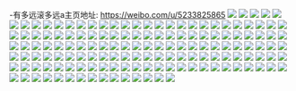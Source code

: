 -有多远滚多远a主页地址: https://weibo.com/u/5233825865 
![](https://wx4.sinaimg.cn/mw2000/005IcBcdgy1h8amk7ca45j31o0280e81.jpg) 
![](https://wx4.sinaimg.cn/mw2000/005IcBcdgy1h8amk9uysbj31o0280b29.jpg) 
![](https://wx4.sinaimg.cn/mw2000/005IcBcdgy1h8amkbq4xbj31o02807wh.jpg) 
![](https://wx4.sinaimg.cn/mw2000/005IcBcdgy1h8759laai5j30u0140467.jpg) 
![](https://wx4.sinaimg.cn/mw2000/005IcBcdgy1h8759oxh7oj30u01hcjzw.jpg) 
![](https://wx4.sinaimg.cn/mw2000/005IcBcdgy1h8759qk2wmj30u0140qa1.jpg) 
![](https://wx4.sinaimg.cn/mw2000/005IcBcdgy1h8759m25jhj30u014046f.jpg) 
![](https://wx4.sinaimg.cn/mw2000/005IcBcdgy1h8759niqemj30u0140105.jpg) 
![](https://wx4.sinaimg.cn/mw2000/005IcBcdgy1h8759musfbj30u014047e.jpg) 
![](https://wx4.sinaimg.cn/mw2000/005IcBcdgy1h8759o5n5bj30u0140agx.jpg) 
![](https://wx4.sinaimg.cn/mw2000/005IcBcdgy1h7pvjizvhhj31o0280kjm.jpg) 
![](https://wx4.sinaimg.cn/mw2000/005IcBcdgy1h7gqo8zoxfj31o0281q95.jpg) 
![](https://wx4.sinaimg.cn/mw2000/005IcBcdgy1h7gqoc3f3oj31o0281npd.jpg) 
![](https://wx4.sinaimg.cn/mw2000/005IcBcdgy1h7gqo3wf6sj31o0281x6p.jpg) 
![](https://wx4.sinaimg.cn/mw2000/005IcBcdgy1h7gqodoptxj31kw23vb29.jpg) 
![](https://wx4.sinaimg.cn/mw2000/005IcBcdgy1h7gqofxlddj31o0281b29.jpg) 
![](https://wx4.sinaimg.cn/mw2000/005IcBcdgy1h7gqoihwn2j31o02807dq.jpg) 
![](https://wx4.sinaimg.cn/mw2000/005IcBcdgy1h7gqolr9vpj31o0280e82.jpg) 
![](https://wx4.sinaimg.cn/mw2000/005IcBcdgy1h7gqonc24kj31kw23v7wh.jpg) 
![](https://wx4.sinaimg.cn/mw2000/005IcBcdgy1h72wb4o3luj31o0280hdt.jpg) 
![](https://wx4.sinaimg.cn/mw2000/005IcBcdgy1h72wb9k45xj31o0280u0x.jpg) 
![](https://wx4.sinaimg.cn/mw2000/005IcBcdgy1h72wb7gaeqj31o0280e82.jpg) 
![](https://wx4.sinaimg.cn/mw2000/005IcBcdgy1h72wbbzf4jj31o02804qq.jpg) 
![](https://wx4.sinaimg.cn/mw2000/005IcBcdgy1h72wbe23t2j31o0280qff.jpg) 
![](https://wx4.sinaimg.cn/mw2000/005IcBcdgy1h72wbfma9wj30ke0ot75a.jpg) 
![](https://wx4.sinaimg.cn/mw2000/005IcBcdgy1h67ndgt5wtj31o0280wmu.jpg) 
![](https://wx4.sinaimg.cn/mw2000/005IcBcdgy1h67nd9rdkej31o0280qv5.jpg) 
![](https://wx4.sinaimg.cn/mw2000/005IcBcdgy1h67ndc80phj31o0280q9y.jpg) 
![](https://wx4.sinaimg.cn/mw2000/005IcBcdgy1h4p3fi8ux9j31o0280qv5.jpg) 
![](https://wx4.sinaimg.cn/mw2000/005IcBcdgy1h4p3fbnnkvj31o02804qq.jpg) 
![](https://wx4.sinaimg.cn/mw2000/005IcBcdgy1h4p3fmk9mmj31o0280u0x.jpg) 
![](https://wx4.sinaimg.cn/mw2000/005IcBcdgy1h4p3fdwbdaj31o0280u0x.jpg) 
![](https://wx4.sinaimg.cn/mw2000/005IcBcdgy1h4p3fp9nrkj31o0280x6p.jpg) 
![](https://wx4.sinaimg.cn/mw2000/005IcBcdgy1h4p3f96hagj31o0280u0x.jpg) 
![](https://wx4.sinaimg.cn/mw2000/005IcBcdgy1h4bhdarghvj31o0280u0x.jpg) 
![](https://wx4.sinaimg.cn/mw2000/005IcBcdgy1h4bhd8akkcj31o0280npd.jpg) 
![](https://wx4.sinaimg.cn/mw2000/005IcBcdgy1h4bhddyszwj31o0280u0x.jpg) 
![](https://wx4.sinaimg.cn/mw2000/005IcBcdgy1h3tri8xbd0j31o0281qv5.jpg) 
![](https://wx4.sinaimg.cn/mw2000/005IcBcdgy1h3tri684zmj31o0280x6p.jpg) 
![](https://wx4.sinaimg.cn/mw2000/005IcBcdgy1h3tri73qglj31o02817wh.jpg) 
![](https://wx4.sinaimg.cn/mw2000/005IcBcdgy1h3trianad9j31o0280hdt.jpg) 
![](https://wx4.sinaimg.cn/mw2000/005IcBcdgy1h3tri4ri5ij31o0280kjl.jpg) 
![](https://wx4.sinaimg.cn/mw2000/005IcBcdgy1h3tri9q8bhj31o0280e81.jpg) 
![](https://wx4.sinaimg.cn/mw2000/005IcBcdgy1h3trieeogyj31o0280npd.jpg) 
![](https://wx4.sinaimg.cn/mw2000/005IcBcdgy1h3mr386wygj30u01hcal1.jpg) 
![](https://wx4.sinaimg.cn/mw2000/005IcBcdgy1h3mr3a06euj32bz2bze81.jpg) 
![](https://wx4.sinaimg.cn/mw2000/005IcBcdgy1h3mr38mzh6j31hc0u0dlx.jpg) 
![](https://wx4.sinaimg.cn/mw2000/005IcBcdgy1h3mr4z2g01j30zo1bkjzj.jpg) 
![](https://wx4.sinaimg.cn/mw2000/005IcBcdgy1h3he052n8dj30zo1bkqmy.jpg) 
![](https://wx4.sinaimg.cn/mw2000/005IcBcdgy1h3he030m1vj30zo1bkwzj.jpg) 
![](https://wx4.sinaimg.cn/mw2000/005IcBcdgy1h3he03ju1kj30zo1bk4ej.jpg) 
![](https://wx4.sinaimg.cn/mw2000/005IcBcdgy1h3he04ky6xj30zo1bkwz3.jpg) 
![](https://wx4.sinaimg.cn/mw2000/005IcBcdgy1h3he043jdrj30zo1bkng2.jpg) 
![](https://wx4.sinaimg.cn/mw2000/005IcBcdgy1h300128vw7j30zo1bkna6.jpg) 
![](https://wx4.sinaimg.cn/mw2000/005IcBcdgy1h30013u2lej30zo1bkdsm.jpg) 
![](https://wx4.sinaimg.cn/mw2000/005IcBcdgy1h2rl0xwhvpj30zo1bkaq9.jpg) 
![](https://wx4.sinaimg.cn/mw2000/005IcBcdgy1h2rl2aae0lj30zo1bk7nj.jpg) 
![](https://wx4.sinaimg.cn/mw2000/005IcBcdgy1h2rl0t68slj30zo1bkqm8.jpg) 
![](https://wx4.sinaimg.cn/mw2000/005IcBcdgy1h2ck75bo0mj31o0280hdt.jpg) 
![](https://wx4.sinaimg.cn/mw2000/005IcBcdgy1h2ck71dzzjj30zo1bkalm.jpg) 
![](https://wx4.sinaimg.cn/mw2000/005IcBcdgy1h2cn9pt6vpj30zo1bkqey.jpg) 
![](https://wx4.sinaimg.cn/mw2000/005IcBcdgy1h2ck76dqfij30zo1bk4bo.jpg) 
![](https://wx4.sinaimg.cn/mw2000/005IcBcdgy1h2ck77686fj30zo1bkgye.jpg) 
![](https://wx4.sinaimg.cn/mw2000/005IcBcdgy1h2ck7as3xtj30zo1bkwro.jpg) 
![](https://wx4.sinaimg.cn/mw2000/005IcBcdgy1h20fo1pusnj31o0281b29.jpg) 
![](https://wx4.sinaimg.cn/mw2000/005IcBcdgy1h20fnv6yhfj31o0281b29.jpg) 
![](https://wx4.sinaimg.cn/mw2000/005IcBcdgy1h20fnm5f3fj31o0280e81.jpg) 
![](https://wx4.sinaimg.cn/mw2000/005IcBcdgy1h20foaenxxj31o0280hdt.jpg) 
![](https://wx4.sinaimg.cn/mw2000/005IcBcdgy1h20fnt49vdj31o02817wh.jpg) 
![](https://wx4.sinaimg.cn/mw2000/005IcBcdgy1h20fnwxhgoj31o0280e81.jpg) 
![](https://wx4.sinaimg.cn/mw2000/005IcBcdgy1h19aayj5hvj31o02817wi.jpg) 
![](https://wx4.sinaimg.cn/mw2000/005IcBcdgy1h19ab08j9tj31o0280qv5.jpg) 
![](https://wx4.sinaimg.cn/mw2000/005IcBcdgy1h19aazf463j31o0281qv5.jpg) 
![](https://wx4.sinaimg.cn/mw2000/005IcBcdgy1h19ab1vx85j31o0281u0x.jpg) 
![](https://wx4.sinaimg.cn/mw2000/005IcBcdgy1h19ab2tyvdj31o0281qv5.jpg) 
![](https://wx4.sinaimg.cn/mw2000/005IcBcdgy1h19ab3pt5wj31o0281qv5.jpg) 
![](https://wx4.sinaimg.cn/mw2000/005IcBcdgy1h19ab84axej30zo1bkqio.jpg) 
![](https://wx4.sinaimg.cn/mw2000/005IcBcdgy1h19abpg6dlj31o02801ky.jpg) 
![](https://wx4.sinaimg.cn/mw2000/005IcBcdgy1h19aaxmeknj31o0280kjl.jpg) 
![](https://wx4.sinaimg.cn/mw2000/005IcBcdgy1h13vlktfpoj32c02c0hdt.jpg) 
![](https://wx4.sinaimg.cn/mw2000/005IcBcdgy1h0y3dbkw2ej30zo2561kx.jpg) 
![](https://wx4.sinaimg.cn/mw2000/005IcBcdgy1h0lbq7tvbwj31o0280qv5.jpg) 
![](https://wx4.sinaimg.cn/mw2000/005IcBcdgy1h0lbq669c6j30zo1bkdst.jpg) 
![](https://wx4.sinaimg.cn/mw2000/005IcBcdgy1h0lbq2oxupj30zo1bkdsx.jpg) 
![](https://wx4.sinaimg.cn/mw2000/005IcBcdgy1h0lbq3t0zvj30zo1bk4e5.jpg) 
![](https://wx4.sinaimg.cn/mw2000/005IcBcdgy1h0lbq5smyaj30zo0zoaoe.jpg) 
![](https://wx4.sinaimg.cn/mw2000/005IcBcdgy1h0lbq49im9j30zo1bkdvi.jpg) 
![](https://wx4.sinaimg.cn/mw2000/005IcBcdgy1h0lbq37t7xj30zo1bkdu0.jpg) 
![](https://wx4.sinaimg.cn/mw2000/005IcBcdgy1h0lbq72imxj329u340npd.jpg) 
![](https://wx4.sinaimg.cn/mw2000/005IcBcdgy1h0lbq8kzrsj31nf280npd.jpg) 
![](https://wx4.sinaimg.cn/mw2000/005IcBcdgy1gzld8u3ev0j30zo2561kx.jpg) 
![](https://wx4.sinaimg.cn/mw2000/005IcBcdgy1gys6ri0lvdj31o0280npd.jpg) 
![](https://wx4.sinaimg.cn/mw2000/005IcBcdgy1gys6rbryp1j31o0280qv5.jpg) 
![](https://wx4.sinaimg.cn/mw2000/005IcBcdgy1gys6rfcifbj31o0280qv5.jpg) 
![](https://wx4.sinaimg.cn/mw2000/005IcBcdgy1gys6riktwmj30u01407d1.jpg) 
![](https://wx4.sinaimg.cn/mw2000/005IcBcdgy1gys6r9ddlzj31o0280npd.jpg) 
![](https://wx4.sinaimg.cn/mw2000/005IcBcdgy1gys6r6r9loj30u0140qda.jpg) 
![](https://wx4.sinaimg.cn/mw2000/005IcBcdgy1guojqekh2oj60u01404ci02.jpg) 
![](https://wx4.sinaimg.cn/mw2000/005IcBcdgy1guojq9y2szj62801o0kjm02.jpg) 
![](https://wx4.sinaimg.cn/mw2000/005IcBcdgy1guojqbhek3j60u01404a102.jpg) 
![](https://wx4.sinaimg.cn/mw2000/005IcBcdgy1guojq7128oj60u01407fj02.jpg) 
![](https://wx4.sinaimg.cn/mw2000/005IcBcdgy1gtiubknro1j32c02c0qv5.jpg) 
![](https://wx4.sinaimg.cn/mw2000/005IcBcdgy1gtiubikw6nj33402c0hdu.jpg) 
![](https://wx4.sinaimg.cn/mw2000/005IcBcdgy1gtiubn5w1zj33402c0qv6.jpg) 
![](https://wx4.sinaimg.cn/mw2000/005IcBcdgy1gtiubpdm1zj32c0340u0x.jpg) 
![](https://wx4.sinaimg.cn/mw2000/005IcBcdgy1grxbojoepdj33402c0kjl.jpg) 
![](https://wx4.sinaimg.cn/mw2000/005IcBcdgy1gq91m71vhej32801o04qq.jpg) 
![](https://wx4.sinaimg.cn/mw2000/005IcBcdgy1gq91mda84ej32801o0b2a.jpg) 
![](https://wx4.sinaimg.cn/mw2000/005IcBcdgy1gq91m8n2trj31dj1erb29.jpg) 
![](https://wx4.sinaimg.cn/mw2000/005IcBcdgy1gq91m37ze1j31o0280x6p.jpg) 
![](https://wx4.sinaimg.cn/mw2000/005IcBcdgy1gq91mbwzhjj31o0280hdu.jpg) 
![](https://wx4.sinaimg.cn/mw2000/005IcBcdgy1gq91m5eqrhj31r01q1b2c.jpg) 
![](https://wx4.sinaimg.cn/mw2000/005IcBcdly1gogh97bw6nj30yi0k9n9q.jpg) 
![](https://wx4.sinaimg.cn/mw2000/005IcBcdly1gm9vxvfv2oj30u01407hh.jpg) 
![](https://wx4.sinaimg.cn/mw2000/005IcBcdly1gm9vxwtqbkj30u014014z.jpg) 
![](https://wx4.sinaimg.cn/mw2000/005IcBcdly1gm9vxux0f6j30u0140wqz.jpg) 
![](https://wx4.sinaimg.cn/mw2000/005IcBcdgy1gm3mey3ntej30u0140k5s.jpg) 
![](https://wx4.sinaimg.cn/mw2000/005IcBcdgy1gm3mbubc86j30u0140tnu.jpg) 
![](https://wx4.sinaimg.cn/mw2000/005IcBcdgy1gfg2kjn2lsj30u00u0wn2.jpg) 
![](https://wx4.sinaimg.cn/mw2000/005IcBcdgy1gfg2kl7vsmj30u00u0gv3.jpg) 
![](https://wx4.sinaimg.cn/mw2000/005IcBcdgy1gfg2klsie5j30u00u0tib.jpg) 
![](https://wx4.sinaimg.cn/mw2000/005IcBcdgy1gfg2ko0m1dj30u00u047u.jpg) 
![](https://wx4.sinaimg.cn/mw2000/005IcBcdgy1gdp7gymtr4j30u00u0qh2.jpg) 
![](https://wx4.sinaimg.cn/mw2000/005IcBcdgy1gdp7gxqyrbj30u00u0nba.jpg) 
![](https://wx4.sinaimg.cn/mw2000/005IcBcdgy1gcwctrmj84j31400u0amh.jpg) 
![](https://wx4.sinaimg.cn/mw2000/005IcBcdgy1gcwctno7o3j31400u0dw8.jpg) 
![](https://wx4.sinaimg.cn/mw2000/005IcBcdgy1gcwcttgm5xj31400u047k.jpg) 
![](https://wx4.sinaimg.cn/mw2000/005IcBcdgy1gcwctxippnj31400u0qd7.jpg) 
![](https://wx4.sinaimg.cn/mw2000/005IcBcdly1g2zwy922qfj32eo2eoe81.jpg) 
![](https://wx4.sinaimg.cn/mw2000/005IcBcdly1g2sspahwryj32eo2eox6q.jpg) 
![](https://wx4.sinaimg.cn/mw2000/005IcBcdly1g2sspjo4mdj32eo2eou0y.jpg) 
![](https://wx4.sinaimg.cn/mw2000/005IcBcdgy1g23h7nyin6j32eo2eoe84.jpg) 
![](https://wx4.sinaimg.cn/mw2000/005IcBcdgy1g23h7rnk19j337k2eo7wj.jpg) 
![](https://wx4.sinaimg.cn/mw2000/005IcBcdgy1g23h7wmn8wj337k2eokjn.jpg) 
![](https://wx4.sinaimg.cn/mw2000/005IcBcdgy1g23h7zyi0mj337k2eob2b.jpg) 
![](https://wx4.sinaimg.cn/mw2000/005IcBcdgy1g23h80slr5j30u00u0h7g.jpg) 
![](https://wx4.sinaimg.cn/mw2000/005IcBcdly1g204j9jvbjj32eo2eokjm.jpg) 
![](https://wx4.sinaimg.cn/mw2000/005IcBcdly1g1wijdxnpxj32eo2eokjm.jpg) 
![](https://wx4.sinaimg.cn/mw2000/005IcBcdly1g1wijknzhej32eo2eonpe.jpg) 
![](https://wx4.sinaimg.cn/mw2000/005IcBcdly1g1wijq7o45j32eo2eo7wi.jpg) 
![](https://wx4.sinaimg.cn/mw2000/005IcBcdly1g1qukaz34uj31120rtq6g.jpg) 
![](https://wx4.sinaimg.cn/mw2000/005IcBcdgy1g1jymtcq5rj30u00u04fn.jpg) 
![](https://wx4.sinaimg.cn/mw2000/005IcBcdgy1g1jymvdjafj30u00u0wvz.jpg) 
![](https://wx4.sinaimg.cn/mw2000/005IcBcdgy1g1jymy28azj30u00u0qly.jpg) 
![](https://wx4.sinaimg.cn/mw2000/005IcBcdgy1g1jyn87f4dj32eo2eo1kz.jpg) 
